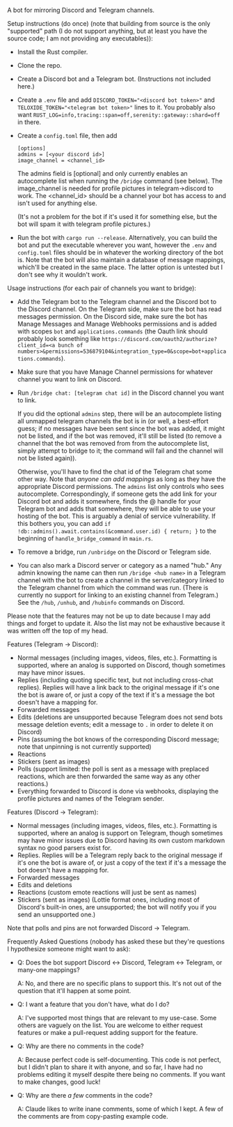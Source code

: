 A bot for mirroring Discord and Telegram channels.

Setup instructions (do once) (note that building from source is the only "supported" path (I do not support anything, but at least you have the source code; I am not providing any executables)):
- Install the Rust compiler.
- Clone the repo.
- Create a Discord bot and a Telegram bot. (Instructions not included here.)
- Create a `.env` file and add `DISCORD_TOKEN="<discord bot token>"` and `TELOXIDE_TOKEN="<telegram bot token>"` lines to it. You probably also want `RUST_LOG=info,tracing::span=off,serenity::gateway::shard=off` in there.
- Create a `config.toml` file, then add
  ```
  [options]
  admins = [<your discord id>]
  image_channel = <channel_id>
  ```
  The admins field is [optional] and only currently enables an autocomplete list when running the `/bridge` command (see below). The image_channel is needed for profile pictures in telegram->discord to work. The <channel_id> should be a channel your bot has access to and isn't used for anything else.

  (It's not a problem for the bot if it's used it for something else, but the bot will spam it with telegram profile pictures.)
- Run the bot with `cargo run --release`. Alternatively, you can build the bot and put the executable wherever you want, however the `.env` and `config.toml` files should be in whatever the working directory of the bot is. Note that the bot will also maintain a database of message mappings, which'll be created in the same place. The latter option is untested but I don't see why it wouldn't work.

Usage instructions (for each pair of channels you want to bridge):
- Add the Telegram bot to the Telegram channel and the Discord bot to the Discord channel. On the Telegram side, make sure the bot has read messages permission. On the Discord side, make sure the bot has Manage Messages and Manage Webhooks permissions and is added with scopes `bot` and `applications.commands` (the Oauth link should probably look something like `https://discord.com/oauth2/authorize?client_id=<a bunch of numbers>&permissions=536879104&integration_type=0&scope=bot+applications.commands`).
- Make sure that you have Manage Channel permissions for whatever channel you want to link on Discord.
- Run `/bridge chat: [telegram chat id]` in the Discord channel you want to link. 

  If you did the optional `admins` step, there will be an autocomplete listing all unmapped telegram channels the bot is in (or well, a best-effort guess; if no messages have been sent since the bot was added, it might not be listed, and if the bot was removed, it'll still be listed (to remove a channel that the bot was removed from from the autocomplete list, simply attempt to bridge to it; the command will fail and the channel will not be listed again)). 
  
  Otherwise, you'll have to find the chat id of the Telegram chat some other way. Note that _anyone can add mappings_ as long as they have the appropriate Discord permissions. The `admins` list only controls who sees autocomplete. Correspondingly, if someone gets the add link for your Discord bot and adds it somewhere, finds the @ handle for your Telegram bot and adds that somewhere, they will be able to use your hosting of the bot. This is arguably a denial of service vulnerability. If this bothers you, you can add `if !db::admins().await.contains(&command.user.id) { return; }` to the beginning of `handle_bridge_command` in `main.rs`.
- To remove a bridge, run `/unbridge` on the Discord or Telegram side.
- You can also mark a Discord server or category as a named "hub." Any admin knowing the name can then run `/bridge <hub name>` in a Telegram channel with the bot to create a channel in the server/category linked to the Telegram channel from which the command was run. (There is currently no support for linking to an existing channel from Telegram.) See the `/hub`, `/unhub`, and `/hubinfo` commands on Discord.

Please note that the features may not be up to date because I may add things and forget to update it. Also the list may not be exhaustive because it was written off the top of my head.

Features (Telegram -> Discord):
- Normal messages (including images, videos, files, etc.). Formatting is supported, where an analog is supported on Discord, though sometimes may have minor issues.
- Replies (including quoting specific text, but not including cross-chat replies). Replies will have a link back to the original message if it's one the bot is aware of, or just a copy of the text if it's a message the bot doesn't have a mapping for.
- Forwarded messages
- Edits (deletions are unsupported because Telegram does not send bots message deletion events; edit a message to `.` in order to delete it on Discord)
- Pins (assuming the bot knows of the corresponding Discord message; note that unpinning is not currently supported)
- Reactions
- Stickers (sent as images)
- Polls (support limited: the poll is sent as a message with preplaced reactions, which are then forwarded the same way as any other reactions.)
- Everything forwarded to Discord is done via webhooks, displaying the profile pictures and names of the Telegram sender.

Features (Discord -> Telegram):
- Normal messages (including images, videos, files, etc.). Formatting is supported, where an analog is support on Telegram, though sometimes may have minor issues due to Discord having its own custom markdown syntax no good parsers exist for.
- Replies. Replies will be a Telegram reply back to the original message if it's one the bot is aware of, or just a copy of the text if it's a message the bot doesn't have a mapping for.
- Forwarded messages
- Edits and deletions
- Reactions (custom emote reactions will just be sent as names)
- Stickers (sent as images) (Lottie format ones, including most of Discord's built-in ones, are unsupported; the bot will notify you if you send an unsupported one.)

Note that polls and pins are not forwarded Discord -> Telegram.

Frequently Asked Questions (nobody has asked these but they're questions I hypothesize someone might want to ask):
- Q: Does the bot support Discord <-> Discord, Telegram <-> Telegram, or many-one mappings?
  
  A: No, and there are no specific plans to support this. It's not out of the question that it'll happen at some point.
- Q: I want a feature that you don't have, what do I do?
  
  A: I've supported most things that are relevant to my use-case. Some others are vaguely on the list. You are welcome to either request features or make a pull-request adding support for the feature.
- Q: Why are there no comments in the code?
  
  A: Because perfect code is self-documenting. This code is not perfect, but I didn't plan to share it with anyone, and so far, I have had no problems editing it myself despite there being no comments. If you want to make changes, good luck!

- Q: Why are there _a few_ comments in the code?

  A: Claude likes to write inane comments, some of which I kept. A few of the comments are from copy-pasting example code.
